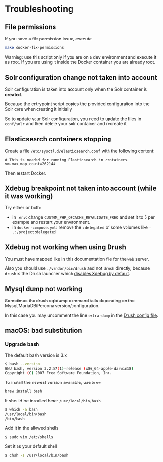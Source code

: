 # Troubleshooting

## File permissions

If you have a file permission issue, execute:

```bash
make docker-fix-permissions
```

Warning: use this script only if you are on a dev environment and execute it as
root. If you are using it inside the Docker container you are already root.

## Solr configuration change not taken into account

Solr configuration is taken into account only when the Solr container is **created**.

Because the entrypoint script copies the provided configuration into the Solr
core when creating it initially.

So to update your Solr configuration, you need to update the files in `conf/solr`
and then delete your solr container and recreate it.

## Elasticsearch containers stopping

Create a file `/etc/sysctl.d/elasticsearch.conf` with the following content:

```
# This is needed for running Elasticsearch in containers.
vm.max_map_count=262144
```

Then restart Docker.

## Xdebug breakpoint not taken into account (while it was working)

Try either or both:
* in `.env`: change `CUSTOM_PHP_OPCACHE_REVALIDATE_FREQ` and set it to 5 per
example and restart your environment.
* in `docker-compose.yml`: remove the `:delegated` of some volumes like
`- .:/project:delegated`

## Xdebug not working when using Drush

You must have mapped like in this [documentation file](./01-developer/11-phpstorm.md#configuration)
for the `web` server.

Also you should use `./vendor/bin/drush` and not `drush` directly, because `drush`
is the Drush launcher which [disables Xdebug by default](https://github.com/drush-ops/drush-launcher#xdebug-compatibility).

## Mysql dump not working

Sometimes the drush sql:dump command fails depending on the Mysql/MariaDB/Percona
version/configuration.

In this case you may uncomment the line `extra-dump` in the
[Drush config file](../drush/drush.yml).

## macOS: bad substitution

### Upgrade bash

The default bash version is 3.x

```bash
$ bash --version
GNU bash, version 3.2.57(1)-release (x86_64-apple-darwin18)
Copyright (C) 2007 Free Software Foundation, Inc.
```

To install the newest version available, use `brew`

```bash
brew install bash
```

It should be installed here: `/usr/local/bin/bash`

```bash
$ which -a bash
/usr/local/bin/bash
/bin/bash
```

Add it in the allowed shells

```bash
$ sudo vim /etc/shells
```

Set it as your default shell

```bash
$ chsh -s /usr/local/bin/bash
```
